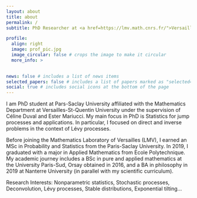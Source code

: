 ```yaml
---
layout: about
title: about
permalink: /
subtitle: PhD Researcher at <a href=https://lmv.math.cnrs.fr/">Versailles Mathematics Laboratory</a> (Paris-Saclay University)

profile:
  align: right
  image: prof_pic.jpg
  image_circular: false # crops the image to make it circular
  more_info: >
  

news: false # includes a list of news items
selected_papers: false # includes a list of papers marked as "selected={true}"
social: true # includes social icons at the bottom of the page
---
```


I am PhD student at Pars-Saclay University affiliated with the Mathematics Department at Versailles-St-Quentin University under the supervision of Céline Duval and Ester Mariucci. My main focus in PhD is Statistics for jump processes and applications. In particular, I focused on direct and inverse problems in the context of Lévy processes. 

Before joining the Mathematics Laboratory of Versailles (LMV), I earned an MSc in Probability and Statistics from the Paris-Saclay University. In 2019, I graduated with a major in Applied Mathematics from Ecole Polytechnique. My academic journey includes a BSc in pure and applied mathematics at the University Paris-Sud, Orsay obtained in 2016, and a BA in philosophy in 2019 at Nanterre University (in parallel with my scientific curriculum).

Research Interests: Nonparametric statistics, Stochastic processes, Deconvolution, Lévy processes, Stable distributions, Exponential tilting...


